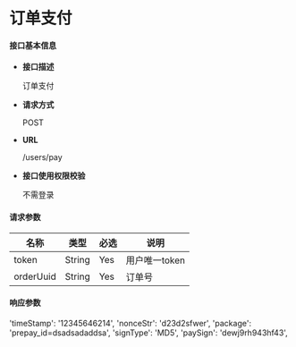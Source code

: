 # 订单支付

#### **接口基本信息**

* **接口描述**

  订单支付

* **请求方式**

  POST

* **URL**

  /users/pay

* **接口使用权限校验**

  不需登录

#### **请求参数**

| 名称 | 类型 | 必选 | 说明 |
| --- | --- | --- | --- |
| token | String | Yes | 用户唯一token |
| orderUuid | String | Yes | 订单号 |

#### **响应参数**

'timeStamp': '12345646214',
'nonceStr': 'd23d2sfwer',
'package': 'prepay_id=dsadsadaddsa',
'signType': 'MD5',
'paySign': 'dewj9rh943hf43',
